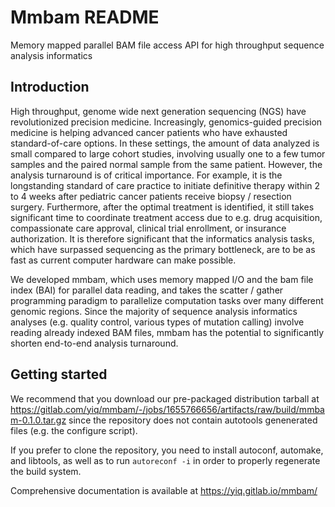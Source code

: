 Mmbam README
============

Memory mapped parallel BAM file access API for high throughput sequence analysis informatics

Introduction
------------

High throughput, genome wide next generation sequencing (NGS) have revolutionized precision medicine. Increasingly, genomics-guided precision medicine is helping advanced cancer patients who have exhausted standard-of-care options. In these settings, the amount of data analyzed is small compared to large cohort studies, involving usually one to a few tumor samples and the paired normal sample from the same patient. However, the analysis turnaround is of critical importance. For example, it is the longstanding standard of care practice to initiate definitive therapy within 2 to 4 weeks after pediatric cancer patients receive biopsy / resection surgery. Furthermore, after the optimal treatment is identified, it still takes significant time to coordinate treatment access due to e.g. drug acquisition, compassionate care approval, clinical trial enrollment, or insurance authorization. It is therefore significant that the informatics analysis tasks, which have surpassed sequencing as the primary bottleneck, are to be as fast as current computer hardware can make possible.

We developed mmbam, which uses memory mapped I/O and the bam file index (BAI) for parallel data reading, and takes the scatter / gather programming paradigm to parallelize computation tasks over many different genomic regions. Since the majority of sequence analysis informatics analyses (e.g. quality control, various types of mutation calling) involve reading already indexed BAM files, mmbam has the potential to significantly shorten end-to-end analysis turnaround.

Getting started
---------------

We recommend that you download our pre-packaged distribution tarball at https://gitlab.com/yiq/mmbam/-/jobs/1655766656/artifacts/raw/build/mmbam-0.1.0.tar.gz since the repository does not contain autotools genenerated files (e.g. the configure script).

If you prefer to clone the repository, you need to install autoconf, automake, and libtools, as well as to run `autoreconf -i` in order to properly regenerate the build system.

Comprehensive documentation is available at https://yiq.gitlab.io/mmbam/

